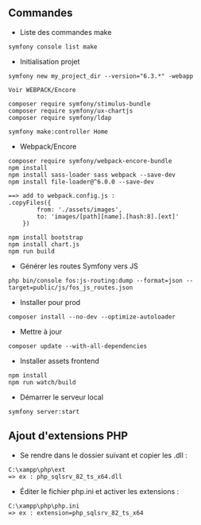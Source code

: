 ## Commandes

- Liste des commandes make
```
symfony console list make
```

- Initialisation projet
```
symfony new my_project_dir --version="6.3.*" -webapp

Voir WEBPACK/Encore

composer require symfony/stimulus-bundle
composer require symfony/ux-chartjs
composer require symfony/ldap

symfony make:controller Home
```

- Webpack/Encore
```
composer require symfony/webpack-encore-bundle
npm install
npm install sass-loader sass webpack --save-dev
npm install file-loader@^6.0.0 --save-dev

==> add to webpack.config.js :
.copyFiles({
        from: './assets/images',
        to: 'images/[path][name].[hash:8].[ext]'
    })

npm install bootstrap
npm install chart.js
npm run build
```
- Générer les routes Symfony vers JS
```
php bin/console fos:js-routing:dump --format=json --target=public/js/fos_js_routes.json
```

- Installer pour prod
```
composer install --no-dev --optimize-autoloader
```

- Mettre à jour
```
composer update --with-all-dependencies
```

- Installer assets frontend
```
npm install
npm run watch/build
```

- Démarrer le serveur local
```
symfony server:start
```


## Ajout d'extensions PHP

- Se rendre dans le dossier suivant et copier les .dll :
```
C:\xampp\php\ext
=> ex : php_sqlsrv_82_ts_x64.dll
```
- Éditer le fichier php.ini et activer les extensions :
```
C:\xampp\php\php.ini
=> ex : extension=php_sqlsrv_82_ts_x64
```
